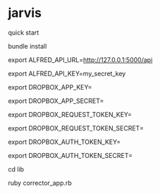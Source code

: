 jarvis
======

quick start

bundle install

export ALFRED_API_URL=http://127.0.0.1:5000/api

export ALFRED_API_KEY=my_secret_key

export DROPBOX_APP_KEY=

export DROPBOX_APP_SECRET=

export DROPBOX_REQUEST_TOKEN_KEY=

export DROPBOX_REQUEST_TOKEN_SECRET=

export DROPBOX_AUTH_TOKEN_KEY=

export DROPBOX_AUTH_TOKEN_SECRET=

cd lib

ruby corrector_app.rb

